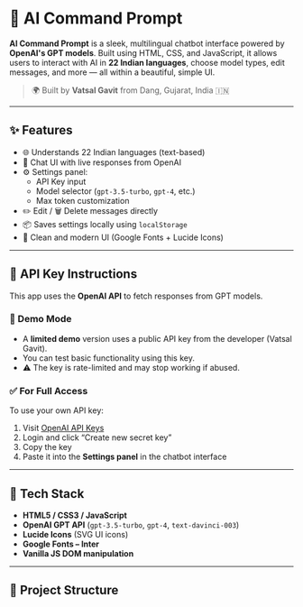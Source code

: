 # 🤖 AI Command Prompt

**AI Command Prompt** is a sleek, multilingual chatbot interface powered by **OpenAI's GPT models**. Built using HTML, CSS, and JavaScript, it allows users to interact with AI in **22 Indian languages**, choose model types, edit messages, and more — all within a beautiful, simple UI.

> 🌍 Built by **Vatsal Gavit** from Dang, Gujarat, India 🇮🇳

---

## ✨ Features

- 🌐 Understands 22 Indian languages (text-based)
- 💬 Chat UI with live responses from OpenAI
- ⚙️ Settings panel:
  - API Key input
  - Model selector (`gpt-3.5-turbo`, `gpt-4`, etc.)
  - Max token customization
- ✏️ Edit / 🗑️ Delete messages directly
- 📦 Saves settings locally using `localStorage`
- 🎨 Clean and modern UI (Google Fonts + Lucide Icons)

---

## 🔐 API Key Instructions

This app uses the **OpenAI API** to fetch responses from GPT models.

### 🧪 Demo Mode

- A **limited demo** version uses a public API key from the developer (Vatsal Gavit).
- You can test basic functionality using this key.
- ⚠️ The key is rate-limited and may stop working if abused.

### ✅ For Full Access

To use your own API key:

1. Visit [OpenAI API Keys](https://platform.openai.com/account/api-keys)
2. Login and click “Create new secret key”
3. Copy the key
4. Paste it into the **Settings panel** in the chatbot interface

---

## 🧠 Tech Stack

- **HTML5 / CSS3 / JavaScript**
- **OpenAI GPT API** (`gpt-3.5-turbo`, `gpt-4`, `text-davinci-003`)
- **Lucide Icons** (SVG UI icons)
- **Google Fonts – Inter**
- **Vanilla JS DOM manipulation**

---

## 📂 Project Structure

